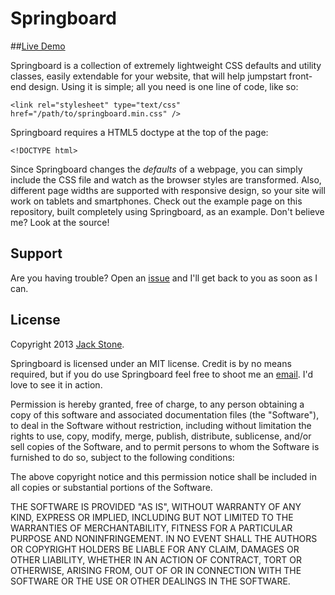 Springboard
===========

##[Live Demo](http://jackstonedev.com/portfolio/springboard "Springboard")

Springboard is a collection of extremely lightweight CSS defaults and utility classes, easily extendable for your website, that will help jumpstart front-end design. Using it is simple; all you need is one line of code, like so:

`<link rel="stylesheet" type="text/css" href="/path/to/springboard.min.css" />`

Springboard requires a HTML5 doctype at the top of the page:

`<!DOCTYPE html>`

Since Springboard changes the *defaults* of a webpage, you can simply include the CSS file and watch as the browser styles are transformed. Also, different page widths are supported with responsive design, so your site will work on tablets and smartphones. Check out the example page on this repository, built completely using Springboard, as an example. Don't believe me? Look at the source!

Support
-------

Are you having trouble? Open an [issue](https://github.com/JackStoneDev/Springboard/issues/new "Issue") and I'll get back to you as soon as I can.

License
-------

Copyright 2013 [Jack Stone](http://jackstonedev.com "Jack Stone").

Springboard is licensed under an MIT license. Credit is by no means required, but if you do use Springboard feel free to shoot me an [email](mailto:jack@jackstonedev.com "Email"). I'd love to see it in action. 

Permission is hereby granted, free of charge, to any person obtaining a copy of this software and associated documentation files (the "Software"), to deal in the Software without restriction, including without limitation the rights to use, copy, modify, merge, publish, distribute, sublicense, and/or sell copies of the Software, and to permit persons to whom the Software is furnished to do so, subject to the following conditions: 

The above copyright notice and this permission notice shall be included in all copies or substantial portions of the Software. 

THE SOFTWARE IS PROVIDED "AS IS", WITHOUT WARRANTY OF ANY KIND, EXPRESS OR IMPLIED, INCLUDING BUT NOT LIMITED TO THE WARRANTIES OF MERCHANTABILITY, FITNESS FOR A PARTICULAR PURPOSE AND NONINFRINGEMENT. IN NO EVENT SHALL THE AUTHORS OR COPYRIGHT HOLDERS BE LIABLE FOR ANY CLAIM, DAMAGES OR OTHER LIABILITY, WHETHER IN AN ACTION OF CONTRACT, TORT OR OTHERWISE, ARISING FROM, OUT OF OR IN CONNECTION WITH THE SOFTWARE OR THE USE OR OTHER DEALINGS IN THE SOFTWARE.
